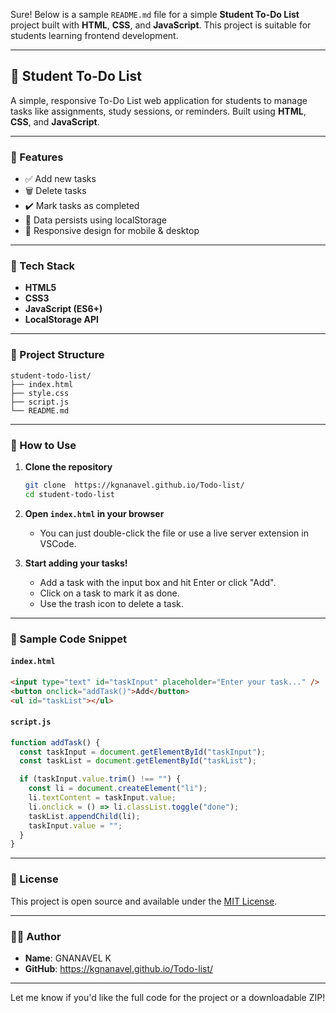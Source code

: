Sure! Below is a sample `README.md` file for a simple **Student To-Do List** project built with **HTML**, **CSS**, and **JavaScript**. This project is suitable for students learning frontend development.

---

## 📘 Student To-Do List

A simple, responsive To-Do List web application for students to manage tasks like assignments, study sessions, or reminders. Built using **HTML**, **CSS**, and **JavaScript**.

---

### 🚀 Features

* ✅ Add new tasks
* 🗑️ Delete tasks
* ✔️ Mark tasks as completed
* 💾 Data persists using localStorage
* 📱 Responsive design for mobile & desktop

---

### 🔧 Tech Stack

* **HTML5**
* **CSS3**
* **JavaScript (ES6+)**
* **LocalStorage API**

---

### 📁 Project Structure

```
student-todo-list/
├── index.html
├── style.css
├── script.js
└── README.md
```

---

### 🔨 How to Use

1. **Clone the repository**

   ```bash
   git clone  https://kgnanavel.github.io/Todo-list/
   cd student-todo-list
   ```

2. **Open `index.html` in your browser**

   * You can just double-click the file or use a live server extension in VSCode.

3. **Start adding your tasks!**

   * Add a task with the input box and hit Enter or click "Add".
   * Click on a task to mark it as done.
   * Use the trash icon to delete a task.
---

### 📌 Sample Code Snippet

#### `index.html`

```html
<input type="text" id="taskInput" placeholder="Enter your task..." />
<button onclick="addTask()">Add</button>
<ul id="taskList"></ul>
```

#### `script.js`

```javascript
function addTask() {
  const taskInput = document.getElementById("taskInput");
  const taskList = document.getElementById("taskList");

  if (taskInput.value.trim() !== "") {
    const li = document.createElement("li");
    li.textContent = taskInput.value;
    li.onclick = () => li.classList.toggle("done");
    taskList.appendChild(li);
    taskInput.value = "";
  }
}
```

---

### 📄 License

This project is open source and available under the [MIT License](LICENSE).

---

### 🙋‍♂️ Author

* **Name**: GNANAVEL K
* **GitHub**:  https://kgnanavel.github.io/Todo-list/

---

Let me know if you'd like the full code for the project or a downloadable ZIP!
